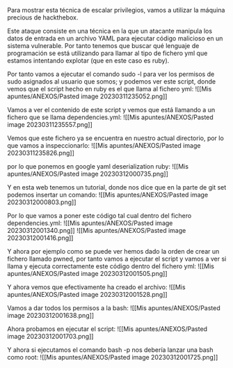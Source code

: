 Para mostrar esta técnica de escalar privilegios, vamos a utilizar la máquina precious de hackthebox. 

Este ataque consiste en una técnica en la que un atacante manipula los datos de entrada en un archivo YAML para ejecutar código malicioso en un sistema vulnerable. Por tanto tenemos que buscar qué lenguaje de programación se está utilizando para llamar al tipo de fichero yml que estamos intentando explotar (que en este caso es ruby).

Por tanto vamos a ejecutar el comando sudo -l para ver los permisos de sudo asignados al usuario que somos; y podemos ver este script, donde vemos que el script hecho en ruby es el que llama al fichero yml: ![[Mis apuntes/ANEXOS/Pasted image 20230311235052.png]]

 Vamos a ver el contenido de este script y vemos que está llamando a un fichero que se llama dependencies.yml:  ![[Mis apuntes/ANEXOS/Pasted image 20230311235557.png]]
 
 Vemos que este fichero ya se encuentra en nuestro actual directorio, por lo que vamos a inspeccionarlo:
 ![[Mis apuntes/ANEXOS/Pasted image 20230311235826.png]]
 
  por lo que ponemos en google yaml deserialization ruby: ![[Mis apuntes/ANEXOS/Pasted image 20230312000735.png]]
  
 Y en esta web tenemos un tutorial, donde nos dice que en la parte de git set podemos insertar un comando: ![[Mis apuntes/ANEXOS/Pasted image 20230312000803.png]]
 
 Por lo que vamos a poner este código tal cual dentro del fichero dependencies.yml:
 ![[Mis apuntes/ANEXOS/Pasted image 20230312001340.png]]
 ![[Mis apuntes/ANEXOS/Pasted image 20230312001416.png]]
 
 Y ahora por ejemplo como se puede ver hemos dado la orden de crear un fichero llamado pwned, por tanto vamos a ejecutar el script y vamos a ver si llama y ejecuta correctamente este código dentro del fichero yml:
![[Mis apuntes/ANEXOS/Pasted image 20230312001505.png]]
 
 Y ahora vemos que efectivamente ha creado el archivo:
 ![[Mis apuntes/ANEXOS/Pasted image 20230312001528.png]]
 
 Vamos a dar todos los permisos a la bash:
 ![[Mis apuntes/ANEXOS/Pasted image 20230312001638.png]]
 
 Ahora probamos en ejecutar el script: ![[Mis apuntes/ANEXOS/Pasted image 20230312001703.png]]
 
 Y ahora si ejecutamos el comando bash -p nos debería lanzar una bash como root:
 ![[Mis apuntes/ANEXOS/Pasted image 20230312001725.png]]
 